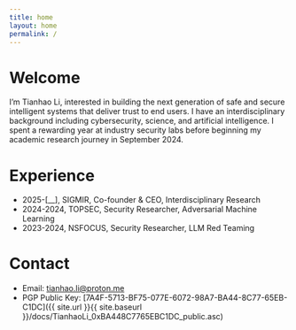 ```yaml
---
title: home
layout: home
permalink: /
---
```


# Welcome

I’m Tianhao Li, interested in building the next generation of safe and secure intelligent systems that deliver trust to end users. I have an interdisciplinary background including cybersecurity, science, and artificial intelligence. I spent a rewarding year at industry security labs before beginning my academic research journey in September 2024.

# Experience

- 2025-[__], SIGMIR, Co-founder & CEO, Interdisciplinary Research
- 2024-2024, TOPSEC, Security Researcher, Adversarial Machine Learning
- 2023-2024, NSFOCUS, Security Researcher, LLM Red Teaming

# Contact

- Email: [tianhao.li@proton.me](mailto:tianhao.li@proton.me)
- PGP Public Key: [7A4F-5713-BF75-077E-6072-98A7-BA44-8C77-65EB-C1DC]({{ site.url }}{{ site.baseurl }}/docs/TianhaoLi_0xBA448C7765EBC1DC_public.asc)

<br><br>

<div class="clustrmaps-wrapper">
<script type='text/javascript' id='clustrmaps' src='//cdn.clustrmaps.com/map_v2.js?cl=e0e0e0&w=150&t=m&d=cyY1djDVl5DrRqSHVBXSRUNSn5F7KIauBzgFwliWT8E&co=000000&ct=bcbcbc&cmo=3acc3a&cmn=ff5353'></script>
</div>